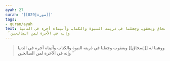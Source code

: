 ```yaml
---
ayah: 27
surah: '[[029|سورة]]'
tags:
- quran/ayah
text: ووهبنا له إسحاق ويعقوب وجعلنا في ذريته النبوة والكتاب وآتيناه أجره في الدنيا
  ۖ وإنه في الآخرة لمن الصالحين
---
```

> ووهبنا له [[إسحاق]] ويعقوب وجعلنا في ذريته النبوة والكتاب وآتيناه أجره في الدنيا ۖ وإنه في الآخرة لمن الصالحين
